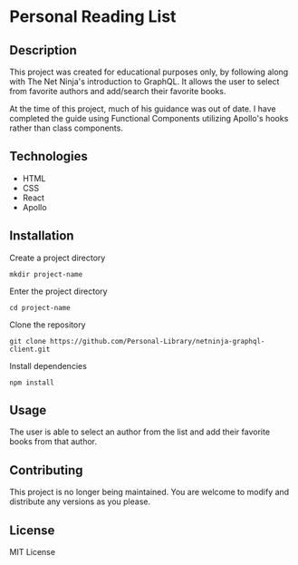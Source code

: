 # Personal Reading List

## Description
This project was created for educational purposes only, by following along with The Net Ninja's introduction to GraphQL. It allows the user to select from favorite authors and add/search their favorite books.

At the time of this project, much of his guidance was out of date. I have completed the guide using Functional Components utilizing Apollo's hooks rather than class components.

## Technologies 
- HTML
- CSS
- React
- Apollo

## Installation
Create a project directory

`mkdir project-name`

Enter the project directory

`cd project-name`

Clone the repository

`git clone https://github.com/Personal-Library/netninja-graphql-client.git`

Install dependencies

`npm install`

## Usage
The user is able to select an author from the list and add their favorite books from that author.

## Contributing
This project is no longer being maintained. You are welcome to modify and distribute any versions as you please.

## License
MIT License
